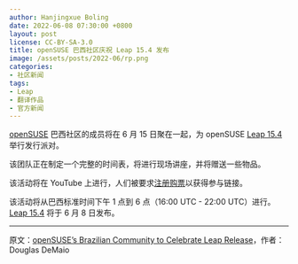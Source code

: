 ```yaml
---
author: Hanjingxue Boling
date: 2022-06-08 07:30:00 +0800
layout: post
license: CC-BY-SA-3.0
title: openSUSE 巴西社区庆祝 Leap 15.4 发布
image: /assets/posts/2022-06/rp.png
categories:
- 社区新闻
tags:
- Leap
- 翻译作品
- 官方新闻
---
```


[openSUSE](https://www.opensuse.org/) 巴西社区的成员将在 6 月 15 日聚在一起，为 openSUSE [Leap 15.4](https://get.opensuse.org/leap/) 举行发行派对。

该团队正在制定一个完整的时间表，将进行现场讲座，并将赠送一些物品。

该活动将在 YouTube 上进行，人们被要求[注册购票](https://www.eventbrite.com/e/lancamento-opensuse-leap-154-tickets-356824390357)以获得参与链接。

该活动将从巴西标准时间下午 1 点到 6 点（16:00 UTC - 22:00 UTC）进行。[Leap 15.4](https://get.opensuse.org/leap/) 将于 6 月 8 日发布。

------

原文：[openSUSE’s Brazilian Community to Celebrate Leap Release](https://news.opensuse.org/2022/06/07/os-brazil-community-leap-release/)，作者：Douglas DeMaio